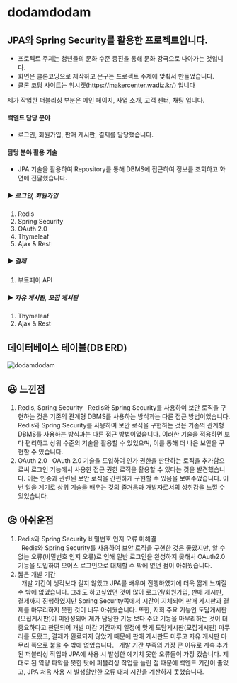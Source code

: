 # dodamdodam
## JPA와 Spring Security를 활용한 프로젝트입니다.
* 프로젝트 주제는 청년들의 문화 수준 증진을 통해 문화 강국으로 나아가는 것입니다.
* 화면은 클론코딩으로 제작하고 문구는 프로젝트 주제에 맞춰서 만들었습니다.
* 클론 코딩 사이트는 위시켓(https://makercenter.wadiz.kr/) 입니다

제가 작업한 퍼블리싱 부분은 메인 페이지, 사업 소개, 고객 센터, 채팅 입니다.

#### 백엔드 담당 분야
- 로그인, 회원가입, 판매 게시판, 결제를 담당했습니다.

#### 담당 분야 활용 기술
- JPA 기술을 활용하여 Repository를 통해 DBMS에 접근하여 정보를 조회하고 화면에 전달했습니다.

##### ▶ 로그인, 회원가입
1. Redis
2. Spring Security
3. OAuth 2.0
4. Thymeleaf
5. Ajax & Rest

##### ▶ 결제
1. 부트페이 API

##### ▶ 자유 게시판, 모집 게시판
1. Thymeleaf
2. Ajax & Rest

## 데이터베이스 테이블(DB ERD)
![dodamdodam](https://github.com/dev-mwYoon/dodamdodam/assets/122762471/35c5c3c8-afc6-453e-9516-248be04971f1)


## 😃 느낀점
1. Redis, Spring Security
&nbsp; Redis와 Spring Security를 사용하여 보안 로직을 구현하는 것은 기존의 관계형 DBMS를 사용하는 방식과는 다른 접근 방법이었습니다.
Redis와 Spring Security를 사용하여 보안 로직을 구현하는 것은 기존의 관계형 DBMS를 사용하는 방식과는 다른 접근 방법이었습니다. 이러한 기술을 적용하면 보다 편리하고 상위 수준의 기술을 활용할 수 있었으며, 이를 통해 더 나은 보안을 구현할 수 있습니다.
2. OAuth 2.0 
&nbsp; OAuth 2.0 기술을 도입하여 인가 권한을 판단하는 로직을 추가함으로써 로그인 기능에서 사용한 접근 권한 로직을 활용할 수 있다는 것을 발견했습니다. 이는 인증과 관련된 보안 로직을 간편하게 구현할 수 있음을 보여주었습니다. 이번 일을 계기로 상위 기술을 배우는 것의 즐거움과 개발자로서의 성취감을 느낄 수 있었습니다.

## 😥 아쉬운점
1. Redis와 Spring Security 비밀번호 인지 오류 미해결 <br/>
&nbsp; Redis와 Spring Security를 사용하여 보안 로직을 구현한 것은 좋았지만, 알 수 없는 오류(비밀번호 인지 오류)로 인해 일반 로그인을 완성하지 못해서 OAuth2.0 기능을 도입하여 오어스 로그인으로 대체할 수 밖에 없던 점이 아쉬웠습니다.
2. 짧은 개발 기간 <br/>
&nbsp; 개발 기간이 생각보다 길지 않았고 JPA를 배우며 진행하였기에 더욱 짧게 느껴질 수 밖에 없었습니다. 그래도 하고싶었던 것이 많아 로그인/회원가입, 판매 게시판, 결제까지 진행하였지만 Spring Security쪽에서 시간이 지체되어 판매 게시판과 결제를 마무리하지 못한 것이 너무 아쉬웠습니다. 또한, 저희 주요 기능인 도담게시판(모집게시판)이 미완성되어 제가 담당한 기능 보다 주요 기능을 마무리하는 것이 더 중요하다고 판단되어 개발 마감 기간까지 일정에 맞게 도담게시판(모집게시판) 마무리를 도왔고, 결제가 완료되지 않았기 때문에 판매 게시판도 미루고 자유 게시판 마무리 쪽으로 붙을 수 밖에 없었습니다.
&nbsp; 개발 기간 부족의 가장 큰 이유로 계속 추가된 퍼블리싱 작업과 JPA에 사용 시 발생한 예기치 못한 오류들이 가장 컸습니다. 제대로 된 역량 파악을 못한 탓에 퍼블리싱 작업을 늘린 점 때문에 백엔드 기간이 줄었고, JPA 처음 사용 시 발생할만한 오류 대처 시간을 계산하지 못했습니다.
